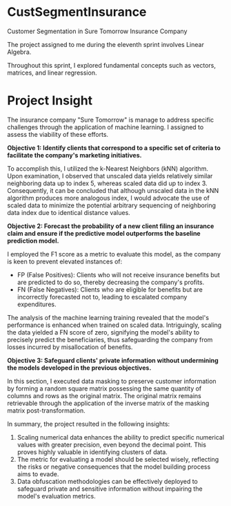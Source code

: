 # CustSegmentInsurance

Customer Segmentation in Sure Tomorrow Insurance Company

The project assigned to me during the eleventh sprint involves Linear Algebra.

Throughout this sprint, I explored fundamental concepts such as vectors, matrices, and linear regression.

# **Project Insight**

The insurance company "Sure Tomorrow" is manage to address specific challenges through the application of machine learning. I assigned to assess the viability of these efforts.

**Objective 1: Identify clients that correspond to a specific set of criteria to facilitate the company's marketing initiatives.**

To accomplish this, I utilized the k-Nearest Neighbors (kNN) algorithm. Upon examination, I observed that unscaled data yields relatively similar neighboring data up to index 5, whereas scaled data did up to index 3. Consequently, it can be concluded that although unscaled data in the kNN algorithm produces more analogous index, I would advocate the use of scaled data to minimize the potential arbitrary sequencing of neighboring data index due to identical distance values.

**Objective 2: Forecast the probability of a new client filing an insurance claim and ensure if the predictive model outperforms the baseline prediction model.**

I employed the F1 score as a metric to evaluate this model, as the company is keen to prevent elevated instances of:

- FP (False Positives): Clients who will not receive insurance benefits but are predicted to do so, thereby decreasing the company's profits.
- FN (False Negatives): Clients who are eligible for benefits but are incorrectly forecasted not to, leading to escalated company expenditures.

The analysis of the machine learning training revealed that the model's performance is enhanced when trained on scaled data. Intriguingly, scaling the data yielded a FN score of zero, signifying the model's ability to precisely predict the beneficiaries, thus safeguarding the company from losses incurred by misallocation of benefits.

**Objective 3: Safeguard clients' private information without undermining the models developed in the previous objectives.**

In this section, I executed data masking to preserve customer information by forming a random square matrix possessing the same quantity of columns and rows as the original matrix. The original matrix remains retrievable through the application of the inverse matrix of the masking matrix post-transformation.

In summary, the project resulted in the following insights:

1. Scaling numerical data enhances the ability to predict specific numerical values with greater precision, even beyond the decimal point. This proves highly valuable in identifying clusters of data.
2. The metric for evaluating a model should be selected wisely, reflecting the risks or negative consequences that the model building process aims to evade.
3. Data obfuscation methodologies can be effectively deployed to safeguard private and sensitive information without impairing the model's evaluation metrics.
